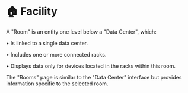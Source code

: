 # 🏠 Facility

A "Room" is an entity one level below a "Data Center", which:

• Is linked to a single data center.

• Includes one or more connected racks.

• Displays data only for devices located in the racks within this room.



The "Rooms" page is similar to the "Data Center" interface but provides information specific to the selected room.
